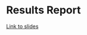 # Results Report
[Link to slides](https://docs.google.com/presentation/d/1mR-YrWMmwNtuqYl-Lq2f2oXkA4n7RvP0au77mkFdccM/edit?usp=sharing)
